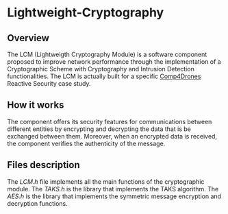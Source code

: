 # Lightweight-Cryptography
## Overview
The LCM (Lightweigth Cryptography Module) is a software component proposed to improve network performance through the implementation of a Cryptographic Scheme with Cryptography and Intrusion Detection functionalities.
The LCM is actually  built for a specific [Comp4Drones](https://www.comp4drones.eu) Reactive Security case study.
## How it works
The  component offers its security features for communications between different entities by encrypting and decrypting the data that is be exchanged between them.
Moreover, when an encrypted data is received, the component verifies the authenticity of the message.
## Files description
The *LCM.h* file implements all the main functions of the cryptographic module.
The *TAKS.h* is the library that implements the TAKS algorithm.
The *AES.h* is the library that implements the symmetric message encryption and decryption functions.
